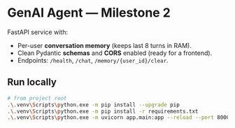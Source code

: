 # GenAI Agent — Milestone 2
FastAPI service with:
- Per-user **conversation memory** (keeps last 8 turns in RAM).
- Clean Pydantic **schemas** and **CORS** enabled (ready for a frontend).
- Endpoints: `/health`, `/chat`, `/memory/{user_id}/clear`.

## Run locally
```bash
# from project root
.\.venv\Scripts\python.exe -m pip install --upgrade pip
.\.venv\Scripts\python.exe -m pip install -r requirements.txt
.\.venv\Scripts\python.exe -m uvicorn app.main:app --reload --port 8000

